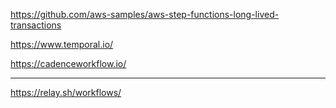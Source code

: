 https://github.com/aws-samples/aws-step-functions-long-lived-transactions

https://www.temporal.io/

https://cadenceworkflow.io/

---

https://relay.sh/workflows/

